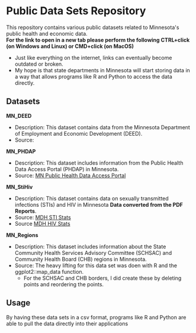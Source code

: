 # Public Data Sets Repository

This repository contains various public datasets related to Minnesota's public health and economic data.   
**For the link to open in a new tab please perform the following CTRL+click (on Windows and Linux) or CMD+click (on MacOS)**  
   - Just like everything on the internet, links can eventually become outdated or broken.
   - My hope is that state departments in Minnesota will start storing data in a way that allows programs like R and Python to access the data directly.

## Datasets

**MN_DEED**
   - Description: This dataset contains data from the Minnesota Department of Employment and Economic Development (DEED).
   - Source: 

**MN_PHDAP**
   - Description: This dataset includes information from the Public Health Data Access Portal (PHDAP) in Minnesota.
   - Source: [MN Public Health Data Access Portal](https://data.web.health.state.mn.us/web/mndata)

**MN_StiHiv**
   - Description: This dataset contains data on sexually transmitted infections (STIs) and HIV in Minnesota **Data converted from the PDF Reports**.
   - Source: [MDH STI Stats](https://www.health.state.mn.us/diseases/stds/stats/index.html)
   - Source [MDH HIV Stats](https://www.health.state.mn.us/diseases/hiv/stats/index.html)

**MN_Regions**
   - Description: This dataset includes information about the State Community Health Services Advisory Committee (SCHSAC) and Community Health Board (CHB) regions in Minnesota.
   - Source: The heavy lifting for this data set was doen with R and the ggplot2::map_data function.
      - For the SCHSAC and CHB borders, I did create these by deleting points and reordering the points.
     
## Usage

By having these data sets in a csv format, programs like R and Python are able to pull the data directly into their applications

